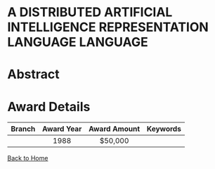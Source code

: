 
A DISTRIBUTED ARTIFICIAL INTELLIGENCE REPRESENTATION LANGUAGE LANGUAGE
======================================================================

# Abstract


  

# Award Details

|Branch|Award Year|Award Amount|Keywords|
| :---: | :---: | :---: | :---: |
||1988|$50,000||
  
  


[Back to Home](https://github.com/chrischow/dod_sbir_awards/Reports/CC/#906)